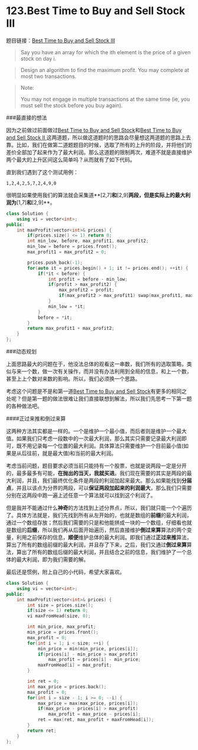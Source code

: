 123.Best Time to Buy and Sell Stock III
===========================
题目链接：[Best Time to Buy and Sell Stock III](https://leetcode.com/problems/best-time-to-buy-and-sell-stock-iii/)

> Say you have an array for which the ith element is the price of a given stock on day i.

> Design an algorithm to find the maximum profit. You may complete at most two transactions.

> Note:
> 
> You may not engage in multiple transactions at the same time (ie, you must sell the stock before you buy again).

###最直接的想法

因为之前做过前面做过[Best Time to Buy and Sell Stock](https://leetcode.com/problems/best-time-to-buy-and-sell-stock/)和[Best Time to Buy and Sell Stock II ](https://leetcode.com/problems/best-time-to-buy-and-sell-stock-ii/)这两道题，所以做这道题时的思路会尽量想这两道题的思路上去靠。比如，我们在做第二道题题目的时候，选取了所有的上升的阶段，并将他们的差价全部加了起来作为了最大利润。那么这道题的限制两次，难道不就是直接维护两个最大的上升区间这么简单吗？从而就有了如下代码。

直到我们遇到了这个测试用例：

```
1,2,4,2,5,7,2,4,9,0
```

很明显如果使用我们的算法就会采集道**[2,7]**和**[2,9]**两段，但是实际上的最大利润为**[1,7]**和**[2,9]**。

```cpp
class Solution {
    using vi = vector<int>;
public:
    int maxProfit(vector<int>& prices) {
        if(prices.size() <= 1) return 0;
        int min_low, before, max_profit1, max_profit2;
        min_low = before = prices.front();
        max_profit1 = max_profit2 = 0;

        prices.push_back(-1);
        for(auto it = prices.begin() + 1; it != prices.end(); ++it) {
            if(*it < before) {
                int profit = before - min_low;
                if(profit > max_profit2) {
                    max_profit2 = profit;
                    if(max_profit2 > max_profit1) swap(max_profit1, max_profit2);
                }
                min_low = *it;
            } 
            before = *it;
        }
        return max_profit1 + max_profit2; 
    }
};
```

###动态规划

上面思路最大的问题在于，他没法总体的观看这一串数，我们所有的选取策略，类似与来一个数，做一次有关操作，而并没有办法利用到全局的信息，和上一个数，甚至上上个数对来数的影响。所以，我们必须换一个思路。

考虑这个问题是不是和第一道[Best Time to Buy and Sell Stock](https://leetcode.com/problems/best-time-to-buy-and-sell-stock/)有更多的相同之处呢？但是第一题的做法很难让我们直接联想到解法，所以我们先思考一下第一题的各种做法吧。

####正过来推和倒过来算

这两种方法其实都是一样的。一个是维护一个最小值，而后者则是维护一个最大值。如果我们只考虑一段数中的一次最大利润，那么其实只需要记录最大利润即可，既不用记录每一个位置的最大利润。具体算法只需要维护一个目前最小值(如果是从后往前，就是最大值)和当前的最大利润。

考虑当前问题，题目要求必须当前只能持有一个股票，也就是说两段一定是分开的，最多最多有可能，**在抛出的当天，我就买进**。我们现在需要的其实是两段的最大利润，并且，我们最终优化条件是两段的利润加起来最大。那么如果能找到**分届点**，并且以该点为分界的两段，可以**保证两段加起来的利润最大**，那么我们只需要分别在这两段中跑一遍上述任意一个算法就可以找到这个利润了。

但是我并不能通过什么**神奇**的方法找到上述分界点，所以，我们就只能一个个遍历了。具体方法就是，我们先找到所有从左开始的，也就是数组的**前缀**的最大利润，通过一个数组存放；然后我们需要的只是和他能拼成一块的一个数组，仔细看也就是数组的**后缀**，所以我们再从后面开始遍历，然后直接维护**倒过来算**算法的两个变量，利用之前保存的信息，**顺便**维护总体的最大利润。即我们通过**正过来推**算法，算出了所有的数组前缀的最大利润，并且存了下来，之后，我们又通过**倒过来算**算法，算出了所有的数组后缀的最大利润，并且结合之前的信息，我们维护了一个总体的最大利润，即为我们需要的解。

最后还是惯例，附上自己的小代码，希望大家喜欢。

```cpp
class Solution {
    using vi = vector<int>;
public:
    int maxProfit(vector<int>& prices) {
        int size = prices.size();
        if(size <= 1) return 0;
        vi maxFromHead(size, 0);

        int min_price, max_profit;
        min_price = prices.front();
        max_profit = 0;
        for(int i = 1; i < size; ++i) {
            min_price = min(min_price, prices[i]); 
            if(prices[i] - min_price > max_profit) 
                max_profit = prices[i] - min_price;
            maxFromHead[i] = max_profit;
        }

        int ret = 0;
        int max_price = prices.back();
        max_profit = 0;
        for(int i = size - 1; i >= 0; --i) {
            max_price = max(max_price, prices[i]); 
            if(max_price - prices[i] > max_profit)
                max_profit = max_price - prices[i];
            ret = max(ret, max_profit + maxFromHead[i]);
        }
        return ret;
    }
};
```
